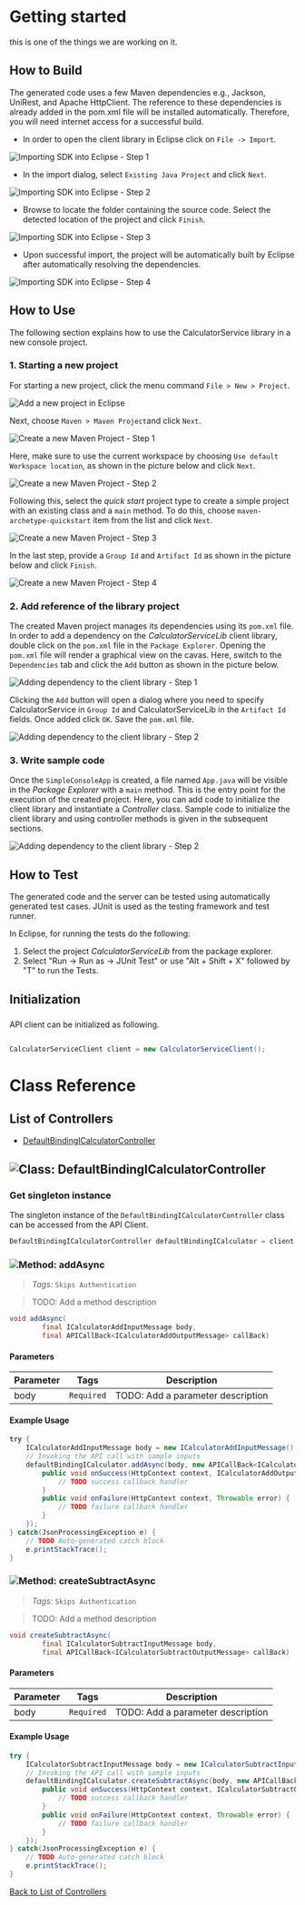 # Getting started

this is one of the things we are working on it.

## How to Build

The generated code uses a few Maven dependencies e.g., Jackson, UniRest,
and Apache HttpClient. The reference to these dependencies is already
added in the pom.xml file will be installed automatically. Therefore,
you will need internet access for a successful build.

* In order to open the client library in Eclipse click on ``` File -> Import ```.

![Importing SDK into Eclipse - Step 1](https://apidocs.io/illustration/java?step=import0&workspaceFolder=CalculatorService-Java&workspaceName=CalculatorService&projectName=CalculatorServiceLib&rootNamespace=org.example)

* In the import dialog, select ``` Existing Java Project ``` and click ``` Next ```.

![Importing SDK into Eclipse - Step 2](https://apidocs.io/illustration/java?step=import1&workspaceFolder=CalculatorService-Java&workspaceName=CalculatorService&projectName=CalculatorServiceLib&rootNamespace=org.example)

* Browse to locate the folder containing the source code. Select the detected location of the project and click ``` Finish ```.

![Importing SDK into Eclipse - Step 3](https://apidocs.io/illustration/java?step=import2&workspaceFolder=CalculatorService-Java&workspaceName=CalculatorService&projectName=CalculatorServiceLib&rootNamespace=org.example)

* Upon successful import, the project will be automatically built by Eclipse after automatically resolving the dependencies.

![Importing SDK into Eclipse - Step 4](https://apidocs.io/illustration/java?step=import3&workspaceFolder=CalculatorService-Java&workspaceName=CalculatorService&projectName=CalculatorServiceLib&rootNamespace=org.example)

## How to Use

The following section explains how to use the CalculatorService library in a new console project.

### 1. Starting a new project

For starting a new project, click the menu command ``` File > New > Project ```.

![Add a new project in Eclipse](https://apidocs.io/illustration/java?step=createNewProject0&workspaceFolder=CalculatorService-Java&workspaceName=CalculatorService&projectName=CalculatorServiceLib&rootNamespace=org.example)

Next, choose ``` Maven > Maven Project ```and click ``` Next ```.

![Create a new Maven Project - Step 1](https://apidocs.io/illustration/java?step=createNewProject1&workspaceFolder=CalculatorService-Java&workspaceName=CalculatorService&projectName=CalculatorServiceLib&rootNamespace=org.example)

Here, make sure to use the current workspace by choosing ``` Use default Workspace location ```, as shown in the picture below and click ``` Next ```.

![Create a new Maven Project - Step 2](https://apidocs.io/illustration/java?step=createNewProject2&workspaceFolder=CalculatorService-Java&workspaceName=CalculatorService&projectName=CalculatorServiceLib&rootNamespace=org.example)

Following this, select the *quick start* project type to create a simple project with an existing class and a ``` main ``` method. To do this, choose ``` maven-archetype-quickstart ``` item from the list and click ``` Next ```.

![Create a new Maven Project - Step 3](https://apidocs.io/illustration/java?step=createNewProject3&workspaceFolder=CalculatorService-Java&workspaceName=CalculatorService&projectName=CalculatorServiceLib&rootNamespace=org.example)

In the last step, provide a ``` Group Id ``` and ``` Artifact Id ``` as shown in the picture below and click ``` Finish ```.

![Create a new Maven Project - Step 4](https://apidocs.io/illustration/java?step=createNewProject4&workspaceFolder=CalculatorService-Java&workspaceName=CalculatorService&projectName=CalculatorServiceLib&rootNamespace=org.example)

### 2. Add reference of the library project

The created Maven project manages its dependencies using its ``` pom.xml ``` file. In order to add a dependency on the *CalculatorServiceLib* client library, double click on the ``` pom.xml ``` file in the ``` Package Explorer ```. Opening the ``` pom.xml ``` file will render a graphical view on the cavas. Here, switch to the ``` Dependencies ``` tab and click the ``` Add ``` button as shown in the picture below.

![Adding dependency to the client library - Step 1](https://apidocs.io/illustration/java?step=testProject0&workspaceFolder=CalculatorService-Java&workspaceName=CalculatorService&projectName=CalculatorServiceLib&rootNamespace=org.example)

Clicking the ``` Add ``` button will open a dialog where you need to specify CalculatorService in ``` Group Id ``` and CalculatorServiceLib in the ``` Artifact Id ``` fields. Once added click ``` OK ```. Save the ``` pom.xml ``` file.

![Adding dependency to the client library - Step 2](https://apidocs.io/illustration/java?step=testProject1&workspaceFolder=CalculatorService-Java&workspaceName=CalculatorService&projectName=CalculatorServiceLib&rootNamespace=org.example)

### 3. Write sample code

Once the ``` SimpleConsoleApp ``` is created, a file named ``` App.java ``` will be visible in the *Package Explorer* with a ``` main ``` method. This is the entry point for the execution of the created project.
Here, you can add code to initialize the client library and instantiate a *Controller* class. Sample code to initialize the client library and using controller methods is given in the subsequent sections.

![Adding dependency to the client library - Step 2](https://apidocs.io/illustration/java?step=testProject2&workspaceFolder=CalculatorService-Java&workspaceName=CalculatorService&projectName=CalculatorServiceLib&rootNamespace=org.example)

## How to Test

The generated code and the server can be tested using automatically generated test cases. 
JUnit is used as the testing framework and test runner.

In Eclipse, for running the tests do the following:

1. Select the project *CalculatorServiceLib* from the package explorer.
2. Select "Run -> Run as -> JUnit Test" or use "Alt + Shift + X" followed by "T" to run the Tests.

## Initialization

### 

API client can be initialized as following.

```java

CalculatorServiceClient client = new CalculatorServiceClient();
```


# Class Reference

## <a name="list_of_controllers"></a>List of Controllers

* [DefaultBindingICalculatorController](#default_binding_i_calculator_controller)

## <a name="default_binding_i_calculator_controller"></a>![Class: ](https://apidocs.io/img/class.png "org.example.controllers.DefaultBindingICalculatorController") DefaultBindingICalculatorController

### Get singleton instance

The singleton instance of the ``` DefaultBindingICalculatorController ``` class can be accessed from the API Client.

```java
DefaultBindingICalculatorController defaultBindingICalculator = client.getDefaultBindingICalculator();
```

### <a name="add_async"></a>![Method: ](https://apidocs.io/img/method.png "org.example.controllers.DefaultBindingICalculatorController.addAsync") addAsync

> *Tags:*  ``` Skips Authentication ``` 

> TODO: Add a method description


```java
void addAsync(
        final ICalculatorAddInputMessage body,
        final APICallBack<ICalculatorAddOutputMessage> callBack)
```

#### Parameters

| Parameter | Tags | Description |
|-----------|------|-------------|
| body |  ``` Required ```  | TODO: Add a parameter description |


#### Example Usage

```java
try {
    ICalculatorAddInputMessage body = new ICalculatorAddInputMessage();
    // Invoking the API call with sample inputs
    defaultBindingICalculator.addAsync(body, new APICallBack<ICalculatorAddOutputMessage>() {
        public void onSuccess(HttpContext context, ICalculatorAddOutputMessage response) {
            // TODO success callback handler
        }
        public void onFailure(HttpContext context, Throwable error) {
            // TODO failure callback handler
        }
    });
} catch(JsonProcessingException e) {
    // TODO Auto-generated catch block
    e.printStackTrace();
}
```


### <a name="create_subtract_async"></a>![Method: ](https://apidocs.io/img/method.png "org.example.controllers.DefaultBindingICalculatorController.createSubtractAsync") createSubtractAsync

> *Tags:*  ``` Skips Authentication ``` 

> TODO: Add a method description


```java
void createSubtractAsync(
        final ICalculatorSubtractInputMessage body,
        final APICallBack<ICalculatorSubtractOutputMessage> callBack)
```

#### Parameters

| Parameter | Tags | Description |
|-----------|------|-------------|
| body |  ``` Required ```  | TODO: Add a parameter description |


#### Example Usage

```java
try {
    ICalculatorSubtractInputMessage body = new ICalculatorSubtractInputMessage();
    // Invoking the API call with sample inputs
    defaultBindingICalculator.createSubtractAsync(body, new APICallBack<ICalculatorSubtractOutputMessage>() {
        public void onSuccess(HttpContext context, ICalculatorSubtractOutputMessage response) {
            // TODO success callback handler
        }
        public void onFailure(HttpContext context, Throwable error) {
            // TODO failure callback handler
        }
    });
} catch(JsonProcessingException e) {
    // TODO Auto-generated catch block
    e.printStackTrace();
}
```


[Back to List of Controllers](#list_of_controllers)




